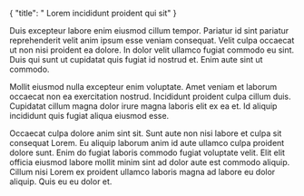 {
  "title": " Lorem incididunt proident qui sit"
}

Duis excepteur labore enim eiusmod cillum tempor. Pariatur id sint pariatur reprehenderit velit anim ipsum esse veniam consequat. Velit culpa occaecat ut non nisi proident ea dolore. In dolor velit ullamco fugiat commodo eu sint. Duis qui sunt ut cupidatat quis fugiat id nostrud et. Enim aute sint ut commodo.

Mollit eiusmod nulla excepteur enim voluptate. Amet veniam et laborum occaecat non ea exercitation nostrud. Incididunt proident culpa cillum duis. Cupidatat cillum magna dolor irure magna laboris elit ex ea et. Id aliquip incididunt quis fugiat aliqua eiusmod esse.

Occaecat culpa dolore anim sint sit. Sunt aute non nisi labore et culpa sit consequat Lorem. Eu aliquip laborum anim id aute ullamco culpa proident dolore sunt. Enim do fugiat laboris commodo fugiat voluptate velit. Elit elit officia eiusmod labore mollit minim sint ad dolor aute est commodo aliquip. Cillum nisi Lorem ex proident ullamco laboris magna ad labore eu dolor aliquip. Quis eu eu dolor et.